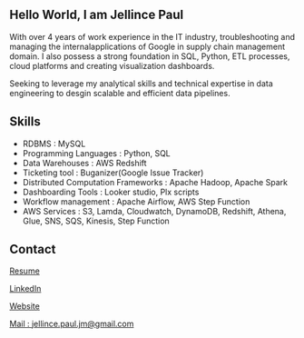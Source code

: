 ## Hello World, I am Jellince Paul

With over 4 years of work experience in the IT industry, troubleshooting and managing the internalapplications of Google in supply chain management domain. I also possess a strong foundation in SQL, Python, ETL processes, cloud platforms and creating visualization dashboards.

Seeking to leverage my analytical skills and technical expertise in data engineering to desgin scalable and efficient data pipelines.

## Skills
 * RDBMS : MySQL
 * Programming Languages : Python, SQL
 * Data Warehouses : AWS Redshift
 * Ticketing tool : Buganizer(Google Issue Tracker)
 * Distributed Computation Frameworks : Apache Hadoop, Apache Spark
 * Dashboarding Tools : Looker studio, Plx scripts
 * Workflow management : Apache Airflow, AWS Step Function
 * AWS Services : S3, Lamda, Cloudwatch, DynamoDB, Redshift, Athena, Glue, SNS, SQS, Kinesis, Step Function
 
 
 ## Contact
 [Resume](https://github.com/JellincePaul/Resume/blob/main/Jellince%20Paul%20Jeeva%20Manoharan%20%20Resume.pdf)
 
 [LinkedIn](https://www.linkedin.com/in/jellince-paul-j-m-a22172364/)
 
 [Website](https://sites.google.com/view/dataengineernoob/home)
 
 [Mail : jellince.paul.jm@gmail.com](https://www.gmail.com)
 
